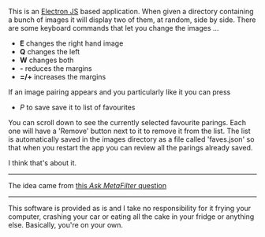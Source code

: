 This is an [Electron JS](https://electronjs.org) based application. When given a directory containing a bunch of images it will display two of them, at random, side by side. There are some keyboard commands that let you change the images ...

 * __E__ changes the right hand image 
 * __Q__ changes the left
 * __W__ changes both
 * __-__ reduces the margins
 * __=/+__ increases the margins

If an image pairing appears and you particularly like it you can press 

 * _P_ to save save it to list of favourites
 
You can scroll down to see the currently selected favourite parings. Each one will have a 'Remove' button next to it to remove it from the list. The list is automatically saved in the images directory as a file called 'faves.json' so that when you restart the app you can review all the parings already saved.

I think that's about it.

---

The idea came from [this _Ask MetaFilter_ question](https://ask.metafilter.com/331637/This-goes-well-with-that)

--- 

This software is provided as is and I take no responsibility for it frying your computer, crashing your car or eating all the cake in your fridge or anything else. Basically, you're on your own.